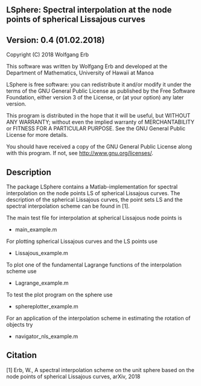 ﻿LSphere: Spectral interpolation at the node points of spherical Lissajous curves
--------------------------------------------------------------------------------

Version: 0.4 (01.02.2018)
-------------------------

Copyright (C) 2018 Wolfgang Erb

This software was written by Wolfgang Erb 
and developed at the Department of Mathematics, University of Hawaii at Manoa

LSphere is free software: you can redistribute it and/or modify
it under the terms of the GNU General Public License as published by
the Free Software Foundation, either version 3 of the License, or
(at your option) any later version.

This program is distributed in the hope that it will be useful,
but WITHOUT ANY WARRANTY; without even the implied warranty of
MERCHANTABILITY or FITNESS FOR A PARTICULAR PURPOSE.  See the
GNU General Public License for more details.

You should have received a copy of the GNU General Public License
along with this program. If not, see <http://www.gnu.org/licenses/>.


Description
-----------

The package LSphere contains a Matlab-implementation for spectral interpolation on 
the node points LS of spherical Lissajous curves. The description of the spherical
Lissajous curves, the point sets LS and the spectral interpolation scheme can be found in [1]. 

The main test file for interpolation at spherical Lissajous node points is
- main_example.m

For plotting spherical Lissajous curves and the LS points use
- Lissajous_example.m

To plot one of the fundamental Lagrange functions of the interpolation scheme use
- Lagrange_example.m

To test the plot program on the sphere use
- sphereplotter_example.m

For an application of the interpolation scheme in estimating the rotation of objects try
- navigator_nls_example.m



Citation
--------

[1] Erb, W., A spectral interpolation scheme on the unit sphere based on the
node points of spherical Lissajous curves, arXiv, 2018

